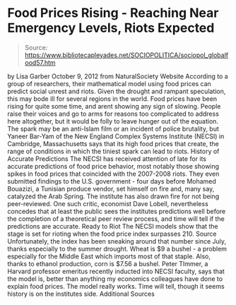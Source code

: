 # Food Prices Rising - Reaching Near Emergency Levels, Riots Expected

> Source: https://www.bibliotecapleyades.net/SOCIOPOLITICA/sociopol_globalfood57.htm

by Lisa Garber
October 9, 2012
from
NaturalSociety Website
According to a group of researchers, their
mathematical model using food prices can predict social unrest and riots.
Given the drought and rampant speculation, this
may bode ill for several regions in the world.
Food prices have been rising for quite some time, and arent showing any
sign of slowing.
People raise their voices and go to arms for
reasons too complicated to address here altogether, but it would be folly to
leave hunger out of the equation.
The spark may be an anti-Islam film or an
incident of police brutality, but Yaneer Bar-Yam of the New England Complex
Systems Institute (NECSI) in Cambridge, Massachusetts says that its high food
prices that create,
the range of conditions in which the
tiniest spark can lead to riots.
History of Accurate
Predictions
The NECSI has received attention of late for its
accurate predictions of food price behavior, most notably those showing
spikes in food prices that coincided with the 2007-2008 riots.
They even submitted findings to the U.S.
government - four days before Mohamed Bouazizi, a Tunisian produce
vendor, set himself on fire and, many say, catalyzed
the Arab Spring.
The institute has also drawn fire for not being
peer-reviewed.
One such critic, economist Dave Lobell,
nevertheless
concedes that at least the public sees the institutes predictions well
before the completion of a theoretical peer review process, and time will
tell if the predictions are accurate.
Ready to Riot
The NECSI models show that the stage is set for
rioting when the food price index surpasses 210.
Source
Unfortunately, the index has been sneaking
around that number since July, thanks especially to the summer drought.
Wheat is $9 a bushel - a problem especially for the Middle East which
imports most of that staple.
Also, thanks to ethanol production, corn is
$7.56 a bushel.
Peter TImmer, a Harvard professor
emeritus recently inducted into NECSI faculty, says that the model is,
better than anything my economics
colleagues have done to explain food prices. The model really works.
Time will tell, though it seems history is on
the institutes side.
Additional Sources
